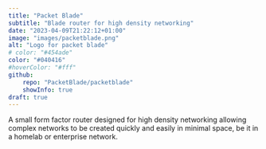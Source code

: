 ```yaml
---
title: "Packet Blade"
subtitle: "Blade router for high density networking"
date: "2023-04-09T21:22:12+01:00"
image: "images/packetblade.png"
alt: "Logo for packet blade"
# color: "#454ade"
color: "#040416"
#hoverColor: "#fff"
github: 
    repo: "PacketBlade/packetblade"
    showInfo: true
draft: true
---
```


<!-- 
SPDX-FileCopyrightText: 2023 Sidings Media
SPDX-License-Identifier: CC-BY-4.0
-->

A small form factor router designed for high density networking allowing
complex networks to be created quickly and easily in minimal space, be
it in a homelab or enterprise network.
